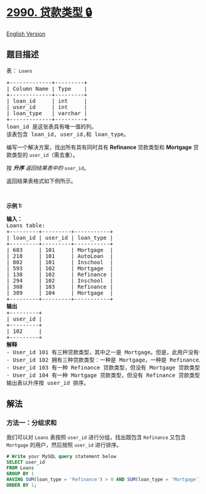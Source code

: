 # [2990. 贷款类型 🔒](https://leetcode.cn/problems/loan-types)

[English Version](/solution/2900-2999/2990.Loan%20Types/README_EN.md)

<!-- tags:数据库 -->

<!-- difficulty:简单 -->

## 题目描述

<!-- 这里写题目描述 -->

<p>表：&nbsp;<code>Loans</code></p>

<pre>
+-------------+---------+
| Column Name | Type    |
+-------------+---------+
| loan_id     | int     |
| user_id     | int     |
| loan_type   | varchar |
+-------------+---------+
loan_id 是这张表具有唯一值的列。
该表包含 loan_id, user_id,和 loan_type。
</pre>

<p>编写一个解决方案，找出所有具有同时具有&nbsp;<strong>Refinance</strong> 贷款类型和&nbsp;<strong>Mortgage</strong>&nbsp;贷款类型的&nbsp;<code>user_id</code>（需去重）。</p>

<p>按 <em><strong>升序</strong> 返回结果表中的 </em><code>user_id</code>。</p>

<p>返回结果表格式如下例所示。</p>

<p>&nbsp;</p>

<p><b>示例 1:</b></p>

<pre>
<b>输入：</b>
Loans table:
+---------+---------+-----------+
| loan_id | user_id | loan_type |
+---------+---------+-----------+
| 683     | 101     | Mortgage  |
| 218     | 101     | AutoLoan  |
| 802     | 101     | Inschool  |
| 593     | 102     | Mortgage  |
| 138     | 102     | Refinance |
| 294     | 102     | Inschool  |
| 308     | 103     | Refinance |
| 389     | 104     | Mortgage  |
+---------+---------+-----------+
<b>输出</b>
+---------+
| user_id | 
+---------+
| 102     | 
+---------+
<b>解释</b>
- User_id 101 有三种贷款类型，其中之一是 Mortgage。但是，此用户没有任何类别为 Refinance 的贷款类型，因此用户 101 不会被考虑。
- User_id 102 拥有三种贷款类型：一种是 Mortgage，一种是 Refinance。因此，用户 102 将包括在结果中。
- User_id 103 有一种 Refinance 贷款类型，但没有 Mortgage 贷款类型，因此用户 103 不会被考虑。
- User_id 104 有一种 Mortgage 贷款类型，但没有 Refinance 贷款类型，因此用户 104 不会被考虑。
输出表以升序按 user_id 排序。
</pre>

## 解法

### 方法一：分组求和

我们可以对 `Loans` 表按照 `user_id` 进行分组，找出既包含 `Refinance` 又包含 `Mortgage` 的用户，然后按照 `user_id` 进行排序。

<!-- tabs:start -->

```sql
# Write your MySQL query statement below
SELECT user_id
FROM Loans
GROUP BY 1
HAVING SUM(loan_type = 'Refinance') > 0 AND SUM(loan_type = 'Mortgage') > 0
ORDER BY 1;
```

<!-- tabs:end -->

<!-- end -->
